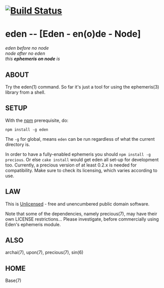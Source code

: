# [![Build Status](https://secure.travis-ci.org/astrolet/eden.png)](http://travis-ci.org/astrolet/eden)
# eden -- [Eden - en(o)de - Node]

_eden before no node_<br/>
_node after no eden_<br/>
_this **ephemeris on node** is_<br/>


## ABOUT

Try the eden(1) command.
So far it's just a tool for using the ephemeris(3) library from a shell.


## SETUP

With the [npm](http://npmjs.org/) prerequisite, do:

    npm install -g eden

The `-g` for global, means `eden` can be run
regardless of what the current directory is.

In order to have a fully-enabled ephemeris you should `npm install -g precious`.
Or else `cake install` would get eden all set-up for development too. Currently,
a precious version of at least 0.2.x is needed for compatibility.
Make sure to check its licensing, which varies according to use.


## LAW

This is [Unlicensed](UNLICENSE.html) -
free and unencumbered public domain software.

Note that some of the dependencies, namely precious(7),
may have their own LICENSE restrictions...
Please investigate, before commercially using Eden's ephemeris module.


## ALSO

archai(7), upon(7), precious(7), sin(6)


## HOME

Base(7)
